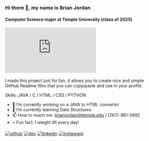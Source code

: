 ### Hi there 👋, my name is Brian Jordan
#### Computer Science major at Temple University (class of 2025)
![Computer Science major at Temple University (class of 2025)](https://github.com/BrianJJordan/BrianJJordan/blob/main/CST%20Temple%20Logo.pdf)

I made this project just for fun, it allows you to create nice and simple GitHub Readme files that you can copy/paste and use in your profile.

Skills: JAVA / C / HTML / CSS / PYTHON

- 🔭 I’m currently working on a JAVA to HTML convertor 
- 🌱 I’m currently learning Data Structures 
- 📫 How to reach me: brianjordan@temple.edu / (267)-961-0892 
- ⚡ Fun fact: I weight lift every day! 


[<img src='https://cdn.jsdelivr.net/npm/simple-icons@3.0.1/icons/github.svg' alt='github' height='40'>](https://github.com/BrianJJordan)  [<img src='https://cdn.jsdelivr.net/npm/simple-icons@3.0.1/icons/dev-dot-to.svg' alt='dev' height='40'>](https://dev.to/BrianJJordan)  [<img src='https://cdn.jsdelivr.net/npm/simple-icons@3.0.1/icons/linkedin.svg' alt='linkedin' height='40'>](https://www.linkedin.com/in/brian-jordan--/)  [<img src='https://cdn.jsdelivr.net/npm/simple-icons@3.0.1/icons/instagram.svg' alt='instagram' height='40'>](https://www.instagram.com/brianjordan__/)  

